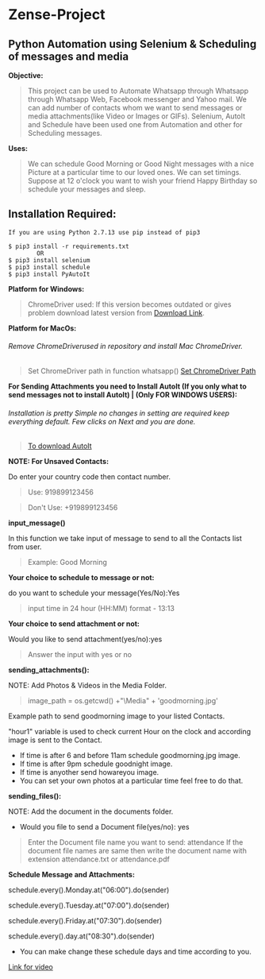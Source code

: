 # Zense-Project
## Python Automation using Selenium & Scheduling of messages and media

**Objective:**

> This project can be used to Automate Whatsapp through Whatsapp through Whatsapp Web, Facebook messenger and Yahoo mail. We can add number of contacts whom we want to send messages or media attachments(like Video or Images or GIFs). Selenium, AutoIt and Schedule have been used one from Automation and other for Scheduling messages.

**Uses:**
 
> We can schedule Good Morning or Good Night messages with a nice Picture at a particular time to our loved ones. We can set timings. Suppose at 12 o'clock you want to wish your friend Happy Birthday so schedule your messages and sleep.

## Installation Required:
    If you are using Python 2.7.13 use pip instead of pip3
    
    $ pip3 install -r requirements.txt
            OR
    $ pip3 install selenium
    $ pip3 install schedule
    $ pip3 install PyAutoIt
**Platform for Windows:**

> ChromeDriver used: If this version becomes outdated or gives problem download latest version from [Download Link](http://chromedriver.chromium.org/downloads).
      
**Platform for MacOs:**
 
 ###### Remove ChromeDriverused in repository and install Mac ChromeDriver.
>Set ChromeDriver path in function whatsapp() [Set ChromeDriver Path](https://stackoverflow.com/questions/44870294/selenium-chromedriver-in-relative-path-for-mac-and-python/44870398#44870398)

**For Sending Attachments you need to Install AutoIt (If you only what to send messages not to install AutoIt) | (Only FOR WINDOWS USERS):**

###### Installation is pretty Simple no changes in setting are required keep everything default. Few clicks on Next and you are done.
>[To download AutoIt](https://www.autoitscript.com/site/autoit/downloads/)

**NOTE: For Unsaved Contacts:**

Do enter your country code then contact number.
>Use: 919899123456

>Don't Use: +919899123456

**input_message()**

In this function we take input of message to send to all the Contacts list from user.
>Example: Good Morning

**Your choice to schedule to message or not:**

do you want to schedule your message(Yes/No):Yes

>input time in 24 hour (HH:MM) format - 13:13

**Your choice to send attachment or not:**

Would you like to send attachment(yes/no):yes

>Answer the input with yes or no

**sending_attachments():**
 
NOTE: Add Photos & Videos in the Media Folder.

>image_path = os.getcwd() +"\Media\" + 'goodmorning.jpg'

Example path to send goodmorning image to your listed Contacts.

"hour1" variable is used to check current Hour on the clock and according image is sent to the Contact.

- If time is after 6 and before 11am schedule goodmorning.jpg image.
- If time is after 9pm schedule goodnight image.
- If time is anyother send howareyou image.
- You can set your own photos at a particular time feel free to do that.

**sending_files():**

NOTE: Add the document in the documents folder.

- Would you file to send a Document file(yes/no): yes

>Enter the Document file name you want to send: attendance
>If the document file names are same then write the document name with extension attendance.txt or attendance.pdf

**Schedule Message and Attachments:**

schedule.every().Monday.at("06:00").do(sender)

schedule.every().Tuesday.at("07:00").do(sender)

schedule.every().Friday.at("07:30").do(sender)

schedule.every().day.at("08:30").do(sender)

- You can make change these schedule days and time according to you. 

[Link for video](https://youtu.be/W4nqQPT2HR8)
